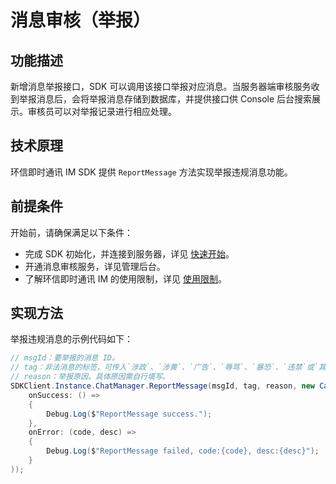 # 消息审核（举报）

<Toc />

## 功能描述

新增消息举报接口，SDK 可以调用该接口举报对应消息。当服务器端审核服务收到举报消息后，会将举报消息存储到数据库，并提供接口供 Console 后台搜索展示。审核员可以对举报记录进行相应处理。

## 技术原理

环信即时通讯 IM SDK 提供 `ReportMessage` 方法实现举报违规消息功能。

## 前提条件

开始前，请确保满足以下条件：

- 完成 SDK 初始化，并连接到服务器，详见 [快速开始](quickstart.html)。
- 开通消息审核服务，详见管理后台。
- 了解环信即时通讯 IM 的使用限制，详见 [使用限制](/product/limitation.html)。

## 实现方法

举报违规消息的示例代码如下：

```csharp
// msgId：要举报的消息 ID。
// tag：非法消息的标签，可传入`涉政`、`涉黄`、`广告`、`辱骂`、`暴恐`、`违禁`或`其他`。
// reason：举报原因。具体原因需自行填写。
SDKClient.Instance.ChatManager.ReportMessage(msgId, tag, reason, new CallBack(
    onSuccess: () =>
    {
        Debug.Log($"ReportMessage success.");
    },
    onError: (code, desc) =>
    {
        Debug.Log($"ReportMessage failed, code:{code}, desc:{desc}");
    }
));
```